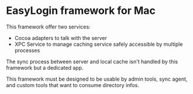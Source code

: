# EasyLogin framework for Mac

This framework offer two services:
* Cocoa adapters to talk with the server
* XPC Service to manage caching service safely accessible by multiple processes

The sync process between server and local cache isn't handled by this framework but a dedicated app.

This framework must be designed to be usable by admin tools, sync agent, and custom tools that want to consume directory infos.
